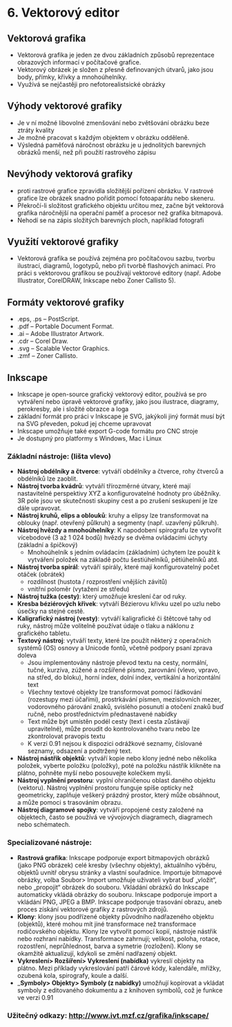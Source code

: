 # 6. Vektorový editor 

## Vektorová grafika 

- Vektorová grafika je jeden ze dvou základních způsobů reprezentace obrazových informací v počítačové grafice.
- Vektorový obrázek je složen z přesně definovaných útvarů, jako jsou body, přímky, křivky a mnohoúhelníky.
- Využívá se nejčastěji pro nefotorealistsické obrázky

## Výhody vektorové grafiky 

- Je v ní možné libovolné zmenšování nebo zvětšování obrázku beze ztráty kvality
- Je možné pracovat s každým objektem v obrázku odděleně.
- Výsledná paměťová náročnost obrázku je u jednolitých barevných obrázků menší, než při použití rastrového zápisu 

## Nevýhody vektorová grafiky 

- proti rastrové grafice zpravidla složitější pořízení obrázku. V rastrové grafice lze obrázek snadno pořídit pomocí fotoaparátu nebo skeneru.
- Překročí-li složitost grafického objektu určitou mez, začne být vektorová grafika náročnější na operační paměť a procesor než grafika bitmapová.
- Nehodí se na zápis složitých barevných ploch, například fotografi

## Využití vektorové grafiky 

- Vektorová grafika se používá zejména pro počítačovou sazbu, tvorbu ilustrací, diagramů, logotypů, nebo při tvorbě flashových animací. Pro práci s vektorovou grafikou se používají vektorové editory 
(např. Adobe Illustrator, CorelDRAW, Inkscape nebo Zoner Callisto 5).

## Formáty vektorové grafiky 

- .eps, .ps – PostScript.
- .pdf – Portable Document Format.
- .ai – Adobe Illustrator Artwork.
- .cdr – Corel Draw.
- .svg – Scalable Vector Graphics.
- .zmf – Zoner Callisto.

## Inkscape 
- Inkscape je open-source grafický vektorový editor, používá se pro vytváření nebo úpravě vektorové grafiky, jako jsou ilustrace, diagramy, perokresby, ale i složité obrazce a loga
- základní formát pro práci v Inkscape je SVG, jakýkoli jiný formát musí být na SVG převeden, pokud jej chceme upravovat
- Inkscape umožňuje také export G-code formátu pro CNC stroje
- Je dostupný pro platformy s Windows, Mac i Linux

### Základní nástroje: (lišta vlevo)
- __Nástroj obdélníky a čtverce__: vytváří obdélníky a čtverce, rohy čtverců a obdélníků lze zaoblit.
- __Nástroj tvorba kvádrů__: vytváří třírozměrné útvary, které mají nastavitelné perspektivy XYZ a konfigurovatelné hodnoty pro úběžníky. 3R pole jsou ve skutečnosti skupiny cest a po zrušení seskupení je lze dále upravovat.
- __Nástroj kruhů, elips a oblouků__: kruhy a elipsy lze transformovat na oblouky (např. otevřený půlkruh) a segmenty (např. uzavřený půlkruh).
- __Nástroj hvězdy a mnohoúhelníky__: K napodobení spirografu lze vytvořit vícebodové (3 až 1 024 bodů) hvězdy se dvěma ovládacími úchyty (základní a špičkový)
    - Mnohoúhelník s jedním ovládacím (základním) úchytem lze použít k vytváření položek na základě počtu šestiúhelníků, pětiúhelníků atd.
- __Nástroj tvorba spirál__: vytváří spirály, které mají konfigurovatelný počet otáček (obrátek)
    - rozdílnost (hustota / rozprostření vnějších závitů)
    - vnitřní poloměr (vytažení ze středu)
- __Nástroj tužka (cesty)__: který umožňuje kreslení čar od ruky.
- __Kresba béziérových křivek__: vytváří Bézierovu křivku uzel po uzlu nebo úsečky na stejné cestě.
- __Kaligrafický nástroj (vesty)__: vytváří kaligrafické či štětcové tahy od ruky, nástroj může volitelně používat údaje o tlaku a náklonu z grafického tabletu.
- __Textový nástroj__: vytváří texty, které lze použít některý z operačních systémů (OS) osnovy a Unicode fontů, včetně podpory psaní zprava doleva
    - Jsou implementovány nástroje převod textu na cesty, normální, tučné, kurzíva, zúžené a rozšířené písmo, zarovnání (vlevo, vpravo, na střed, do bloku), horní index, dolní index, vertikální a horizontální text
    - Všechny textové objekty lze transformovat pomocí řádkování (rozestupy mezi účařími), prostrkávání písmen, mezislovních mezer, vodorovného párování znaků, svislého posunutí a otočení znaků buď ručně, nebo prostřednictvím přednastavené nabídky
    - Text může být umístěn podél cesty (text i cesta zůstávají upravitelné), může proudit do kontrolovaného tvaru nebo lze zkontrolovat pravopis textu
    - K verzi 0.91 nejsou k dispozici odrážkové seznamy, číslované seznamy, odsazení a podtržený text.
- __Nástroj nástřik objektů__: vytváří kopie nebo klony jedné nebo několika položek, vyberte položku (položky), poté na položku nástřik klikněte na plátno, pohněte myší nebo posouvejte kolečkem myši.
- __Nástroj vyplnění prostoru__: vyplní ohraničenou oblast daného objektu (vektoru). Nástroj vyplnění prostoru funguje spíše opticky než geometricky, zaplňuje veškerý prázdný prostor, který může obsáhnout, a může pomoci s trasováním obrazu.
- __Nástroj diagramové spojky__: vytváří propojené cesty založené na objektech, často se používá ve vývojových diagramech, diagramech nebo schématech.

### Specializované nástroje:

- __Rastrová grafika__: Inkscape podporuje export bitmapových obrázků (jako PNG obrázek) celé kresby (všechny objekty), aktuálního výběru, objektů uvnitř obrysu stránky a vlastní souřadnice. Importuje bitmapové obrázky, volba Soubor> Import umožňuje uživateli vybrat buď „vložit“, nebo „propojit“ obrázek do souboru. Vkládání obrázků do Inkscape automaticky vkládá obrázky do souboru. Inkscape podporuje import a vkládání PNG, JPEG a BMP. Inkscape podporuje trasování obrazu, aneb proces získání vektorové grafiky z rastrových zdrojů.
- __Klony__: klony jsou podřízené objekty původního nadřazeného objektu (objektů), které mohou mít jiné transformace než transformace rodičovského objektu. Klony lze vytvořit pomocí kopií, nástroje nástřik nebo rozhraní nabídky. Transformace zahrnují; velikost, poloha, rotace, rozostření, neprůhlednost, barva a symetrie (rozložení). Klony se okamžitě aktualizují, kdykoli se změní nadřazený objekt.
- __Vykreslení> Rozšíření> Vykreslení (nabídka)__ vykreslí objekty na plátno. Mezi příklady vykreslování patří čárové kódy, kalendáře, mřížky, ozubená kola, spirografy, koule a další.
- ___Symboly> Objekty> Symboly (z nabídky)__ umožňují kopírovat a vkládat symboly z editovaného dokumentu a z knihoven symbolů, což je funkce ve verzi 0.91


### Užitečný odkazy: http://www.ivt.mzf.cz/grafika/inkscape/